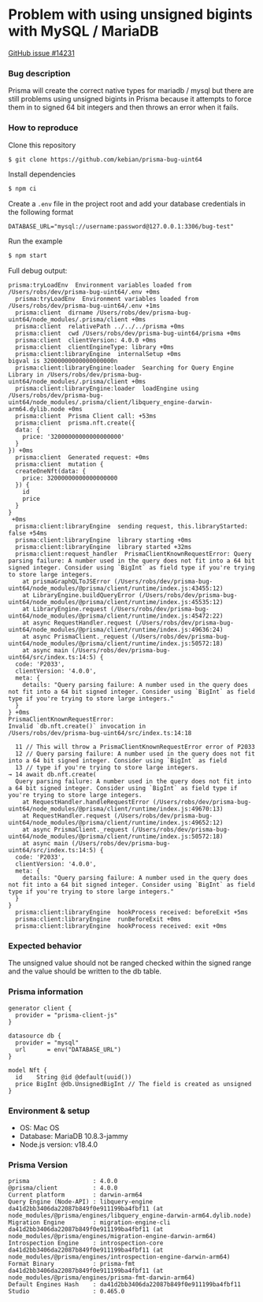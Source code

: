 
# Problem with using unsigned bigints with MySQL / MariaDB

[GitHub issue #14231](https://github.com/prisma/prisma/issues/14231)

### Bug description

Prisma will create the correct native types for mariadb / mysql but there are still problems using unsigned bigints in Prisma because it attempts to force them in to signed 64 bit integers and then throws an error when it fails.


### How to reproduce

Clone this repository
```bash
$ git clone https://github.com/kebian/prisma-bug-uint64
```
Install dependencies
```bash
$ npm ci
```

Create a `.env` file in the project root and add your database credentials in the following format
```
DATABASE_URL="mysql://username:password@127.0.0.1:3306/bug-test"
```

Run the example
```bash
$ npm start
```


Full debug output:
```
prisma:tryLoadEnv  Environment variables loaded from /Users/robs/dev/prisma-bug-uint64/.env +0ms
  prisma:tryLoadEnv  Environment variables loaded from /Users/robs/dev/prisma-bug-uint64/.env +1ms
  prisma:client  dirname /Users/robs/dev/prisma-bug-uint64/node_modules/.prisma/client +0ms
  prisma:client  relativePath ../../../prisma +0ms
  prisma:client  cwd /Users/robs/dev/prisma-bug-uint64/prisma +0ms
  prisma:client  clientVersion: 4.0.0 +0ms
  prisma:client  clientEngineType: library +0ms
  prisma:client:libraryEngine  internalSetup +0ms
bigval is 32000000000000000000n
  prisma:client:libraryEngine:loader  Searching for Query Engine Library in /Users/robs/dev/prisma-bug-uint64/node_modules/.prisma/client +0ms
  prisma:client:libraryEngine:loader  loadEngine using /Users/robs/dev/prisma-bug-uint64/node_modules/.prisma/client/libquery_engine-darwin-arm64.dylib.node +0ms
  prisma:client  Prisma Client call: +53ms
  prisma:client  prisma.nft.create({
  data: {
    price: '32000000000000000000'
  }
}) +0ms
  prisma:client  Generated request: +0ms
  prisma:client  mutation {
  createOneNft(data: {
    price: 32000000000000000000
  }) {
    id
    price
  }
}
 +0ms
  prisma:client:libraryEngine  sending request, this.libraryStarted: false +54ms
  prisma:client:libraryEngine  library starting +0ms
  prisma:client:libraryEngine  library started +32ms
  prisma:client:request_handler  PrismaClientKnownRequestError: Query parsing failure: A number used in the query does not fit into a 64 bit signed integer. Consider using `BigInt` as field type if you're trying to store large integers.
    at prismaGraphQLToJSError (/Users/robs/dev/prisma-bug-uint64/node_modules/@prisma/client/runtime/index.js:43455:12)
    at LibraryEngine.buildQueryError (/Users/robs/dev/prisma-bug-uint64/node_modules/@prisma/client/runtime/index.js:45535:12)
    at LibraryEngine.request (/Users/robs/dev/prisma-bug-uint64/node_modules/@prisma/client/runtime/index.js:45472:22)
    at async RequestHandler.request (/Users/robs/dev/prisma-bug-uint64/node_modules/@prisma/client/runtime/index.js:49636:24)
    at async PrismaClient._request (/Users/robs/dev/prisma-bug-uint64/node_modules/@prisma/client/runtime/index.js:50572:18)
    at async main (/Users/robs/dev/prisma-bug-uint64/src/index.ts:14:5) {
  code: 'P2033',
  clientVersion: '4.0.0',
  meta: {
    details: "Query parsing failure: A number used in the query does not fit into a 64 bit signed integer. Consider using `BigInt` as field type if you're trying to store large integers."
  }
} +0ms
PrismaClientKnownRequestError: 
Invalid `db.nft.create()` invocation in
/Users/robs/dev/prisma-bug-uint64/src/index.ts:14:18

  11 // This will throw a PrismaClientKnownRequestError error of P2033
  12 // Query parsing failure: A number used in the query does not fit into a 64 bit signed integer. Consider using `BigInt` as field 
  13 // type if you're trying to store large integers.
→ 14 await db.nft.create(
  Query parsing failure: A number used in the query does not fit into a 64 bit signed integer. Consider using `BigInt` as field type if you're trying to store large integers.
    at RequestHandler.handleRequestError (/Users/robs/dev/prisma-bug-uint64/node_modules/@prisma/client/runtime/index.js:49670:13)
    at RequestHandler.request (/Users/robs/dev/prisma-bug-uint64/node_modules/@prisma/client/runtime/index.js:49652:12)
    at async PrismaClient._request (/Users/robs/dev/prisma-bug-uint64/node_modules/@prisma/client/runtime/index.js:50572:18)
    at async main (/Users/robs/dev/prisma-bug-uint64/src/index.ts:14:5) {
  code: 'P2033',
  clientVersion: '4.0.0',
  meta: {
    details: "Query parsing failure: A number used in the query does not fit into a 64 bit signed integer. Consider using `BigInt` as field type if you're trying to store large integers."
  }
}
  prisma:client:libraryEngine  hookProcess received: beforeExit +5ms
  prisma:client:libraryEngine  runBeforeExit +0ms
  prisma:client:libraryEngine  hookProcess received: exit +0ms
```

### Expected behavior

The unsigned value should not be ranged checked within the signed range and the value should be written to the db table.

### Prisma information
```
generator client {
  provider = "prisma-client-js"
}

datasource db {
  provider = "mysql"
  url      = env("DATABASE_URL")
}

model Nft {
  id    String @id @default(uuid())
  price BigInt @db.UnsignedBigInt // The field is created as unsigned
}
```

### Environment & setup

- OS:  Mac OS
- Database:  MariaDB 10.8.3-jammy
- Node.js version: v18.4.0


### Prisma Version

```
prisma                  : 4.0.0
@prisma/client          : 4.0.0
Current platform        : darwin-arm64
Query Engine (Node-API) : libquery-engine da41d2bb3406da22087b849f0e911199ba4fbf11 (at node_modules/@prisma/engines/libquery_engine-darwin-arm64.dylib.node)
Migration Engine        : migration-engine-cli da41d2bb3406da22087b849f0e911199ba4fbf11 (at node_modules/@prisma/engines/migration-engine-darwin-arm64)
Introspection Engine    : introspection-core da41d2bb3406da22087b849f0e911199ba4fbf11 (at node_modules/@prisma/engines/introspection-engine-darwin-arm64)
Format Binary           : prisma-fmt da41d2bb3406da22087b849f0e911199ba4fbf11 (at node_modules/@prisma/engines/prisma-fmt-darwin-arm64)
Default Engines Hash    : da41d2bb3406da22087b849f0e911199ba4fbf11
Studio                  : 0.465.0
```
